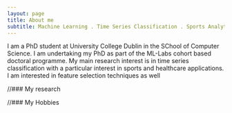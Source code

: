```yaml
---
layout: page
title: About me
subtitle: Machine Learning . Time Series Classification . Sports Analytics
---
```


I am a PhD student at University College Dublin in the SChool of Computer Science. I am undertaking my PhD as part of the ML-Labs cohort based doctoral programme. My main research interest is in time series classification with a particular interest in sports and healthcare applications. I am interested in feature selection techniques as well  

//### My research


//### My Hobbies

